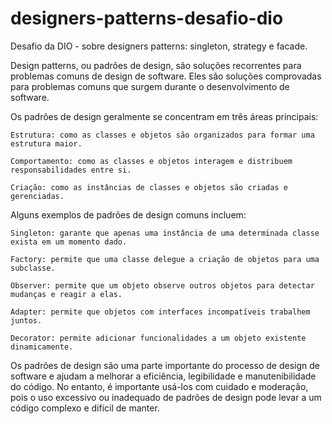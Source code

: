 # designers-patterns-desafio-dio
Desafio da DIO - sobre designers patterns: singleton, strategy e facade.

Design patterns, ou padrões de design, são soluções recorrentes para problemas comuns de design de software. Eles são soluções comprovadas para problemas comuns que surgem durante o desenvolvimento de software.

Os padrões de design geralmente se concentram em três áreas principais:

    Estrutura: como as classes e objetos são organizados para formar uma estrutura maior.

    Comportamento: como as classes e objetos interagem e distribuem responsabilidades entre si.

    Criação: como as instâncias de classes e objetos são criadas e gerenciadas.

Alguns exemplos de padrões de design comuns incluem:

    Singleton: garante que apenas uma instância de uma determinada classe exista em um momento dado.

    Factory: permite que uma classe delegue a criação de objetos para uma subclasse.

    Observer: permite que um objeto observe outros objetos para detectar mudanças e reagir a elas.

    Adapter: permite que objetos com interfaces incompatíveis trabalhem juntos.

    Decorator: permite adicionar funcionalidades a um objeto existente dinamicamente.

Os padrões de design são uma parte importante do processo de design de software e ajudam a melhorar a eficiência, legibilidade e manutenibilidade do código. No entanto, é importante usá-los com cuidado e moderação, pois o uso excessivo ou inadequado de padrões de design pode levar a um código complexo e difícil de manter.

